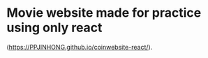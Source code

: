 # Movie website made for practice using only react

(https://PPJINHONG.github.io/coinwebsite-react/).


